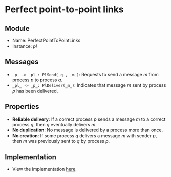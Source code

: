 # Perfect point-to-point links

## Module
 - Name: PerfectPointToPointLinks
 - Instance: _pl_

## Messages

 - `_p_ -> _pl_: PlSend(_q_, _m_)`: Requests to send a message _m_ from process _p_ to process _q_.
 - `_pl_ -> _p_: PlDeliver(_m_)`: Indicates that message _m_ sent by process _p_ has been delivered.  

## Properties

 - **Reliable delivery**: If a correct process _p_ sends a message _m_ to a correct process _q_, then _q_ eventually delivers _m_.
 - **No duplication**: No message is delivered by a process more than once.
 - **No creation**: If some process _q_ delivers a message _m_ with sender _p_, then _m_ was previously sent to _q_ by process _p_.

## Implementation

 - View the implementation [here](./pl.go).